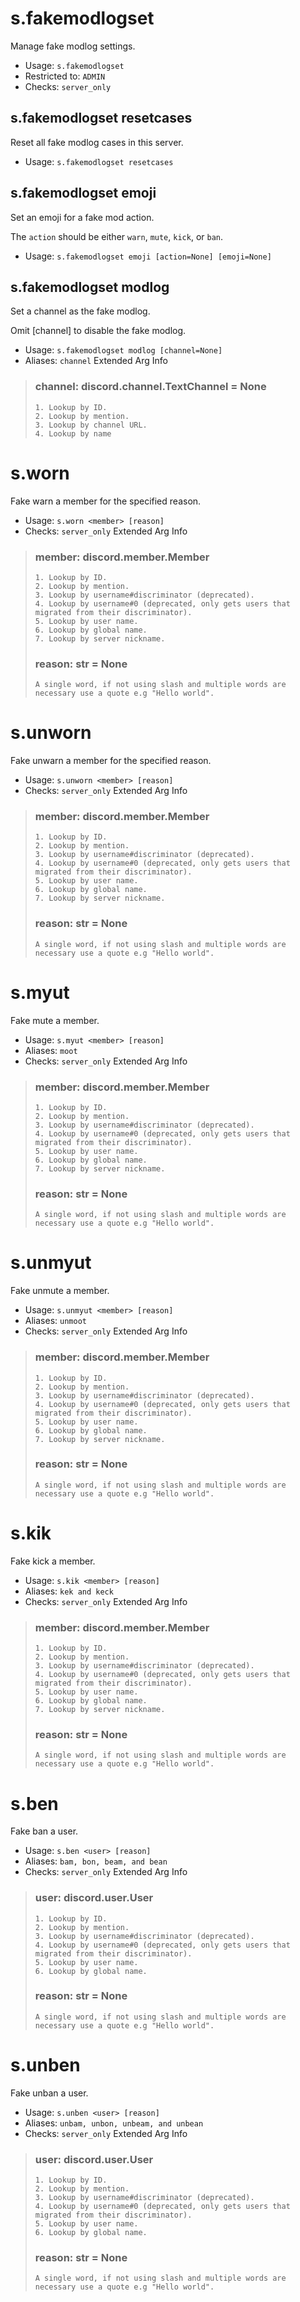 # s.fakemodlogset
Manage fake modlog settings.<br/>
 - Usage: `s.fakemodlogset`
 - Restricted to: `ADMIN`
 - Checks: `server_only`
## s.fakemodlogset resetcases
Reset all fake modlog cases in this server.<br/>
 - Usage: `s.fakemodlogset resetcases`
## s.fakemodlogset emoji
Set an emoji for a fake mod action.<br/>

The `action` should be either `warn`, `mute`, `kick`, or `ban`.<br/>
 - Usage: `s.fakemodlogset emoji [action=None] [emoji=None]`
## s.fakemodlogset modlog
Set a channel as the fake modlog.<br/>

Omit [channel] to disable the fake modlog.<br/>
 - Usage: `s.fakemodlogset modlog [channel=None]`
 - Aliases: `channel`
Extended Arg Info
> ### channel: discord.channel.TextChannel = None
> 
> 
>     1. Lookup by ID.
>     2. Lookup by mention.
>     3. Lookup by channel URL.
>     4. Lookup by name
> 
>     
# s.worn
Fake warn a member for the specified reason.<br/>
 - Usage: `s.worn <member> [reason]`
 - Checks: `server_only`
Extended Arg Info
> ### member: discord.member.Member
> 
> 
>     1. Lookup by ID.
>     2. Lookup by mention.
>     3. Lookup by username#discriminator (deprecated).
>     4. Lookup by username#0 (deprecated, only gets users that migrated from their discriminator).
>     5. Lookup by user name.
>     6. Lookup by global name.
>     7. Lookup by server nickname.
> 
>     
> ### reason: str = None
> ```
> A single word, if not using slash and multiple words are necessary use a quote e.g "Hello world".
> ```
# s.unworn
Fake unwarn a member for the specified reason.<br/>
 - Usage: `s.unworn <member> [reason]`
 - Checks: `server_only`
Extended Arg Info
> ### member: discord.member.Member
> 
> 
>     1. Lookup by ID.
>     2. Lookup by mention.
>     3. Lookup by username#discriminator (deprecated).
>     4. Lookup by username#0 (deprecated, only gets users that migrated from their discriminator).
>     5. Lookup by user name.
>     6. Lookup by global name.
>     7. Lookup by server nickname.
> 
>     
> ### reason: str = None
> ```
> A single word, if not using slash and multiple words are necessary use a quote e.g "Hello world".
> ```
# s.myut
Fake mute a member.<br/>
 - Usage: `s.myut <member> [reason]`
 - Aliases: `moot`
 - Checks: `server_only`
Extended Arg Info
> ### member: discord.member.Member
> 
> 
>     1. Lookup by ID.
>     2. Lookup by mention.
>     3. Lookup by username#discriminator (deprecated).
>     4. Lookup by username#0 (deprecated, only gets users that migrated from their discriminator).
>     5. Lookup by user name.
>     6. Lookup by global name.
>     7. Lookup by server nickname.
> 
>     
> ### reason: str = None
> ```
> A single word, if not using slash and multiple words are necessary use a quote e.g "Hello world".
> ```
# s.unmyut
Fake unmute a member.<br/>
 - Usage: `s.unmyut <member> [reason]`
 - Aliases: `unmoot`
 - Checks: `server_only`
Extended Arg Info
> ### member: discord.member.Member
> 
> 
>     1. Lookup by ID.
>     2. Lookup by mention.
>     3. Lookup by username#discriminator (deprecated).
>     4. Lookup by username#0 (deprecated, only gets users that migrated from their discriminator).
>     5. Lookup by user name.
>     6. Lookup by global name.
>     7. Lookup by server nickname.
> 
>     
> ### reason: str = None
> ```
> A single word, if not using slash and multiple words are necessary use a quote e.g "Hello world".
> ```
# s.kik
Fake kick a member.<br/>
 - Usage: `s.kik <member> [reason]`
 - Aliases: `kek and keck`
 - Checks: `server_only`
Extended Arg Info
> ### member: discord.member.Member
> 
> 
>     1. Lookup by ID.
>     2. Lookup by mention.
>     3. Lookup by username#discriminator (deprecated).
>     4. Lookup by username#0 (deprecated, only gets users that migrated from their discriminator).
>     5. Lookup by user name.
>     6. Lookup by global name.
>     7. Lookup by server nickname.
> 
>     
> ### reason: str = None
> ```
> A single word, if not using slash and multiple words are necessary use a quote e.g "Hello world".
> ```
# s.ben
Fake ban a user.<br/>
 - Usage: `s.ben <user> [reason]`
 - Aliases: `bam, bon, beam, and bean`
 - Checks: `server_only`
Extended Arg Info
> ### user: discord.user.User
> 
> 
>     1. Lookup by ID.
>     2. Lookup by mention.
>     3. Lookup by username#discriminator (deprecated).
>     4. Lookup by username#0 (deprecated, only gets users that migrated from their discriminator).
>     5. Lookup by user name.
>     6. Lookup by global name.
> 
>     
> ### reason: str = None
> ```
> A single word, if not using slash and multiple words are necessary use a quote e.g "Hello world".
> ```
# s.unben
Fake unban a user.<br/>
 - Usage: `s.unben <user> [reason]`
 - Aliases: `unbam, unbon, unbeam, and unbean`
 - Checks: `server_only`
Extended Arg Info
> ### user: discord.user.User
> 
> 
>     1. Lookup by ID.
>     2. Lookup by mention.
>     3. Lookup by username#discriminator (deprecated).
>     4. Lookup by username#0 (deprecated, only gets users that migrated from their discriminator).
>     5. Lookup by user name.
>     6. Lookup by global name.
> 
>     
> ### reason: str = None
> ```
> A single word, if not using slash and multiple words are necessary use a quote e.g "Hello world".
> ```
